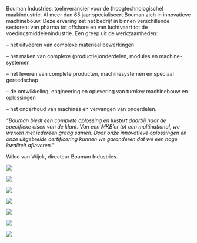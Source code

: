 Bouman Industries: toeleverancier voor de (hoogtechnologische) maakindustrie. Al meer dan 65 jaar specialiseert Bouman zich in innovatieve machinebouw. Deze ervaring zet het bedrijf in binnen verschillende sectoren: van pharma tot offshore en van luchtvaart tot de voedingsmiddelenindustrie. Een greep uit de werkzaamheden:

– het uitvoeren van complexe materiaal bewerkingen

– het maken van complexe (productie)onderdelen, modules en machine- systemen

– het leveren van complete producten, machinesystemen en speciaal gereedschap

– de ontwikkeling, engineering en oplevering van turnkey machinebouw en oplossingen

– het onderhoud van machines en vervangen van onderdelen.

_“Bouman biedt een complete oplossing en luistert daarbij naar de specifieke eisen van de klant. Van een MKB’er tot een multinational, we werken met iedereen graag samen. Door onze innovatieve oplossingen en onze uitgebreide certificering kunnen we garanderen dat we een hoge kwaliteit afleveren.”_

Wilco van Wijck, directeur Bouman Industries.

![](https://www.boumanindustries.nl/wp-content/uploads/2016/06/Layer3.png)

![](https://www.boumanindustries.nl/wp-content/uploads/Logo-VDL.png)

![](https://www.boumanindustries.nl/wp-content/uploads/Logo-Stork.png)

![](https://www.boumanindustries.nl/wp-content/uploads/Logo-Wavin.png)

![](https://www.boumanindustries.nl/wp-content/uploads/Logo-ASML.png)

![](https://www.boumanindustries.nl/wp-content/uploads/Logo-Broetje-Automation.jpg)

![](https://www.boumanindustries.nl/)